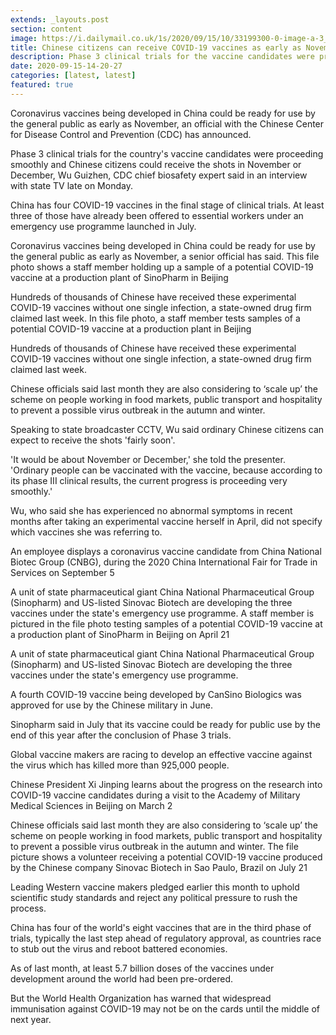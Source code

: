 ```yaml
---
extends: _layouts.post
section: content
image: https://i.dailymail.co.uk/1s/2020/09/15/10/33199300-0-image-a-3_1600162182468.jpg 
title: Chinese citizens can receive COVID-19 vaccines as early as November 
description: Phase 3 clinical trials for the vaccine candidates were proceeding smoothly and Chinese citizens could receive the shots in November or December, Wu Guizhen, CDC chief biosafety expert said. 
date: 2020-09-15-14-20-27 
categories: [latest, latest] 
featured: true 
--- 
```

Coronavirus vaccines being developed in China could be ready for use by the general public as early as November, an official with the Chinese Center for Disease Control and Prevention (CDC) has announced.

Phase 3 clinical trials for the country's vaccine candidates were proceeding smoothly and Chinese citizens could receive the shots in November or December, Wu Guizhen, CDC chief biosafety expert said in an interview with state TV late on Monday. 

China has four COVID-19 vaccines in the final stage of clinical trials. At least three of those have already been offered to essential workers under an emergency use programme launched in July.

Coronavirus vaccines being developed in China could be ready for use by the general public as early as November, a senior official has said. This file photo shows a staff member holding up a sample of a potential COVID-19 vaccine at a production plant of SinoPharm in Beijing

Hundreds of thousands of Chinese have received these experimental COVID-19 vaccines without one single infection, a state-owned drug firm claimed last week. In this file photo, a staff member tests samples of a potential COVID-19 vaccine at a production plant in Beijing

Hundreds of thousands of Chinese have received these experimental COVID-19 vaccines without one single infection, a state-owned drug firm claimed last week.

Chinese officials said last month they are also considering to ‘scale up’ the scheme on people working in food markets, public transport and hospitality to prevent a possible virus outbreak in the autumn and winter. 

Speaking to state broadcaster CCTV, Wu said ordinary Chinese citizens can expect to receive the shots 'fairly soon'.

'It would be about November or December,' she told the presenter. 'Ordinary people can be vaccinated with the vaccine, because according to its phase III clinical results, the current progress is proceeding very smoothly.'

Wu, who said she has experienced no abnormal symptoms in recent months after taking an experimental vaccine herself in April, did not specify which vaccines she was referring to.

An employee displays a coronavirus vaccine candidate from China National Biotec Group (CNBG), during the 2020 China International Fair for Trade in Services on September 5

A unit of state pharmaceutical giant China National Pharmaceutical Group (Sinopharm) and US-listed Sinovac Biotech are developing the three vaccines under the state's emergency use programme. A staff member is pictured in the file photo testing samples of a potential COVID-19 vaccine at a production plant of SinoPharm in Beijing on April 21

A unit of state pharmaceutical giant China National Pharmaceutical Group (Sinopharm) and US-listed Sinovac Biotech are developing the three vaccines under the state's emergency use programme. 

A fourth COVID-19 vaccine being developed by CanSino Biologics was approved for use by the Chinese military in June.

Sinopharm said in July that its vaccine could be ready for public use by the end of this year after the conclusion of Phase 3 trials.

Global vaccine makers are racing to develop an effective vaccine against the virus which has killed more than 925,000 people.

Chinese President Xi Jinping learns about the progress on the research into COVID-19 vaccine candidates during a visit to the Academy of Military Medical Sciences in Beijing on March 2

Chinese officials said last month they are also considering to ‘scale up’ the scheme on people working in food markets, public transport and hospitality to prevent a possible virus outbreak in the autumn and winter. The file picture shows a volunteer receiving a potential COVID-19 vaccine produced by the Chinese company Sinovac Biotech in Sao Paulo, Brazil on July 21

Leading Western vaccine makers pledged earlier this month to uphold scientific study standards and reject any political pressure to rush the process. 

China has four of the world's eight vaccines that are in the third phase of trials, typically the last step ahead of regulatory approval, as countries race to stub out the virus and reboot battered economies.

As of last month, at least 5.7 billion doses of the vaccines under development around the world had been pre-ordered.

But the World Health Organization has warned that widespread immunisation against COVID-19 may not be on the cards until the middle of next year.

